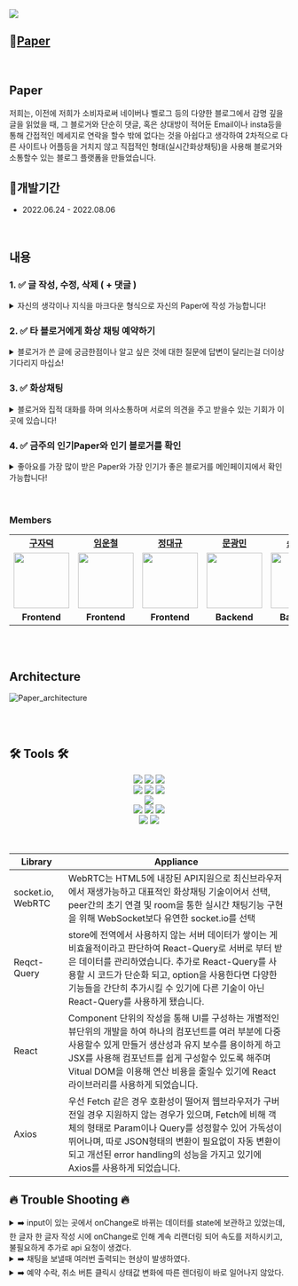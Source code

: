 <img src="https://www.notion.so/image/https%3A%2F%2Fs3-us-west-2.amazonaws.com%2Fsecure.notion-static.com%2F48a2bf33-bbb6-4e1c-ba45-9f04e920d53a%2FPAPER.jpeg?table=block&id=a934e6cc-b99a-4024-a857-1cff6619333b&spaceId=45af053f-84a5-4fa9-b5c7-de7e57b65827&width=2000&userId=e4ec6b27-fdb8-48dd-9fe0-06b3dd4d8123&cache=v2"/>

## 📝[Paper](https://www.paper-daily.com/)

<br />

## Paper 

저희는, 이전에 저희가 소비자로써 네이버나 벨로그 등의 다양한 블로그에서 감명 깊을 글을 읽었을 때,
그 블로거와 단순히 댓글, 혹은 상대방이 적어둔 Email이나 insta등을 통해 간접적인 메세지로 연락을 할수 밖에 없다는 것을 아쉽다고 생각하여
2차적으로 다른 사이트나 어플등을 거치지 않고 직접적인 형태(실시간화상채팅)을 사용해 블로거와 소통할수 있는 블로그 플랫폼을 만들었습니다.


## 📆개발기간

- 2022.06.24 - 2022.08.06

<br />

## 내용

### 1. ✅ 글 작성, 수정, 삭제 ( + 댓글 )
  <details> <summary>자신의 생각이나 지식을 마크다운 형식으로 자신의 Paper에 작성 가능합니다!</summary> <div markdown="1"> 
  <img width='50%' src='https://s3.us-west-2.amazonaws.com/secure.notion-static.com/c81b6c1c-c9ce-407e-92ea-a03cf37ed763/_08-01_17_01.png?X-Amz-Algorithm=AWS4-HMAC-SHA256&X-Amz-Content-Sha256=UNSIGNED-PAYLOAD&X-Amz-Credential=AKIAT73L2G45EIPT3X45%2F20220804%2Fus-west-2%2Fs3%2Faws4_request&X-Amz-Date=20220804T061622Z&X-Amz-Expires=86400&X-Amz-Signature=dedae71eb81c11835ac0564f0fe67513c6a791c5222b0e756670deca1ba1773b&X-Amz-SignedHeaders=host&response-content-disposition=filename%20%3D%22%25EC%25BA%25A1%25EC%25B2%2598_%255B08-01%255D_17_01.png%22&x-id=GetObject'>
  <img width='50%' src='https://s3.us-west-2.amazonaws.com/secure.notion-static.com/f7c4b6c7-64da-480f-ab02-35cee474ce93/_08-01_17_12.png?X-Amz-Algorithm=AWS4-HMAC-SHA256&X-Amz-Content-Sha256=UNSIGNED-PAYLOAD&X-Amz-Credential=AKIAT73L2G45EIPT3X45%2F20220804%2Fus-west-2%2Fs3%2Faws4_request&X-Amz-Date=20220804T061713Z&X-Amz-Expires=86400&X-Amz-Signature=b8ef649649f4ea6aa2e6e824b35921a950e24fccbbc37298dad243e7cc997a76&X-Amz-SignedHeaders=host&response-content-disposition=filename%20%3D%22%25EC%25BA%25A1%25EC%25B2%2598_%255B08-01%255D_17_12.png%22&x-id=GetObject'> 
  </div>
  </details>

  ### 2. ✅ 타 블로거에게 화상 채팅 예약하기
  <details> <summary>블로거가 쓴 글에 궁금한점이나 알고 싶은 것에 대한 질문에 답변이 달리는걸 더이상 기다리지 마십쇼!</summary> <div markdown="1">
   
  1. A블로그의 개인 페이지에 들어가서 채팅 예약하기를 누른다.
  2. 예약 페이지에서 원하는 시간대에 예약을 한다.
  <img width='50%' src='https://s3.us-west-2.amazonaws.com/secure.notion-static.com/bc9ed97c-bb98-499e-951a-61f8825967cd/_08-01_17_17.png?X-Amz-Algorithm=AWS4-HMAC-SHA256&X-Amz-Content-Sha256=UNSIGNED-PAYLOAD&X-Amz-Credential=AKIAT73L2G45EIPT3X45%2F20220804%2Fus-west-2%2Fs3%2Faws4_request&X-Amz-Date=20220804T062114Z&X-Amz-Expires=86400&X-Amz-Signature=1fe3a9b9948f253c2e334dbaa87b2563d5ede369163482f09321a5db8fc08d01&X-Amz-SignedHeaders=host&response-content-disposition=filename%20%3D%22%25EC%25BA%25A1%25EC%25B2%2598_%255B08-01%255D_17_17.png%22&x-id=GetObject'>
  <img width='50%' src='https://s3.us-west-2.amazonaws.com/secure.notion-static.com/2000a798-5727-46d0-b19c-3b3fd923abd1/_08-01_17_02.png?X-Amz-Algorithm=AWS4-HMAC-SHA256&X-Amz-Content-Sha256=UNSIGNED-PAYLOAD&X-Amz-Credential=AKIAT73L2G45EIPT3X45%2F20220804%2Fus-west-2%2Fs3%2Faws4_request&X-Amz-Date=20220804T062304Z&X-Amz-Expires=86400&X-Amz-Signature=f3c315f64e573ec410f8bc1d93651395008407b5c26271e87434444ded4fbd16&X-Amz-SignedHeaders=host&response-content-disposition=filename%20%3D%22%25EC%25BA%25A1%25EC%25B2%2598_%255B08-01%255D_17_02.png%22&x-id=GetObject'> 
  </div>
  </details>

  ### 3. ✅ 화상채팅
  <details> <summary>블로거와 집적 대화를 하며 의사소통하며 서로의 의견을 주고 받을수 있는 기회가 이곳에 있습니다!</summary> <div markdown="1"> 

  1. 오른쪽 위 자신의 사진을 눌러 ‘예약 리스트’로 들어와 타 블로거가 예약을 수락하면 양쪽에서 Start라는 화상 채팅이 가능해지는 버튼으로 바뀐다. 
  2. start를 눌러 채팅방에 들어온 후 ‘화상채팅 연결’을 누르면 상대방에게 연결 신호가 가고 ‘화상채팅 연결’ 버튼은 ‘Answer’로 바뀐다. 그 후 ‘Answer’ 버튼을 누르고 입장한다.
  3. 둘만의 채팅룸에서  화상 대화 or 채팅을 한다.
  <img width='50%' src='https://s3.us-west-2.amazonaws.com/secure.notion-static.com/0ec8a2d6-85e0-4deb-be7b-505e6cc52832/_08-01_17_24.png?X-Amz-Algorithm=AWS4-HMAC-SHA256&X-Amz-Content-Sha256=UNSIGNED-PAYLOAD&X-Amz-Credential=AKIAT73L2G45EIPT3X45%2F20220804%2Fus-west-2%2Fs3%2Faws4_request&X-Amz-Date=20220804T063550Z&X-Amz-Expires=86400&X-Amz-Signature=6716aa2cc50c45f2135ebdcd1ec6c25c56ad6615e13f4396e6de34dddeea8c3c&X-Amz-SignedHeaders=host&response-content-disposition=filename%20%3D%22%25EC%25BA%25A1%25EC%25B2%2598_%255B08-01%255D_17_24.png%22&x-id=GetObject'>  
  <img width='50%' src='https://s3.us-west-2.amazonaws.com/secure.notion-static.com/12f06c81-9eac-4932-b495-5f7d829f7ed7/_08-01_17_07.png?X-Amz-Algorithm=AWS4-HMAC-SHA256&X-Amz-Content-Sha256=UNSIGNED-PAYLOAD&X-Amz-Credential=AKIAT73L2G45EIPT3X45%2F20220804%2Fus-west-2%2Fs3%2Faws4_request&X-Amz-Date=20220804T063610Z&X-Amz-Expires=86400&X-Amz-Signature=356ad078e45e59dc5c472d21d69839df5bc92b44c5896b20327198d6848e1ae4&X-Amz-SignedHeaders=host&response-content-disposition=filename%20%3D%22%25EC%25BA%25A1%25EC%25B2%2598_%255B08-01%255D_17_07.png%22&x-id=GetObject'> 
  <img width='50%' src='https://s3.us-west-2.amazonaws.com/secure.notion-static.com/cecc96a0-efa0-4a8e-b22a-987f7f0a7508/_08-01_17_08.png?X-Amz-Algorithm=AWS4-HMAC-SHA256&X-Amz-Content-Sha256=UNSIGNED-PAYLOAD&X-Amz-Credential=AKIAT73L2G45EIPT3X45%2F20220804%2Fus-west-2%2Fs3%2Faws4_request&X-Amz-Date=20220804T063625Z&X-Amz-Expires=86400&X-Amz-Signature=254384b5d5c3d01db907540bee7b5e994180c6ee2ea38c4fe57dc972a5309fb7&X-Amz-SignedHeaders=host&response-content-disposition=filename%20%3D%22%25EC%25BA%25A1%25EC%25B2%2598_%255B08-01%255D_17_08.png%22&x-id=GetObject'> 
  </div>
  </details>

   ### 4. ✅ 금주의 인기Paper와 인기 블로거를 확인
  <details> <summary>좋아요를 가장 많이 받은 Paper와 가장 인기가 좋은 블로거를 메인페이지에서 확인 가능합니다!</summary> <div markdown="1"> 

  1. 메인 페이지 상단의 카테고리란에서 카테고리에 맞는 글들을 모아 볼수 있습니다.
  2. 검색으로 원하는 글을 찾으실수 있습니다.
  3. 좋아요 순으로 메인 페이지의 상단에 금주의 best Paper가 기재 됩니다.
  4. 화상채팅을 통해 인기도가 오른 순으로 인기 블로그란에 기재 됩니다.
  <img width='50%' src='https://ifh.cc/g/qkbV3a.jpg'>  
  <img width='50%' src='https://ifh.cc/g/A0t4Oy.jpg'> 
  <img width='50%' src='https://ifh.cc/g/XPaxFJ.jpg'> 
  <img width='50%' src='https://ifh.cc/g/oQYS01.jpg'> 
  </div>
  </details>
  
  <br/>
  <br/>

### Members

<table>
   <tr>
    <td align="center"><b><a href="https://github.com/ted-jv">구자덕</a></b></td>
    <td align="center"><b><a href="https://github.com/unchul">임운철</a></b></td>
    <td align="center"><b><a href="https://github.com/daegyu-jeong">정대규</a></b></td>
    <td align="center"><b><a href="https://github.com/KwangMin-Moon">문광민</a></b></td>
    <td align="center"><b><a href="https://github.com/mj-song00">송민지</a></b></td>
    <td align="center"><b><a href="https://github.com/sounwoo">박선우</a></b></td>
    <td align="center"><b><a href="https://github.com/alltimeno1">김성준</a></b></td>
  </tr>
  <tr>
    <td align="center"><a href="https://github.com/ted-jv"><img src="https://avatars.githubusercontent.com/u/105185055?v=4" width="100px" /></a></td>
    <td align="center"><a href="https://github.com/unchul"><img src="https://avatars.githubusercontent.com/u/105141025?v=4" width="100px" /></a></td>
    <td align="center"><a href="https://github.com/daegyu-jeong"><img src="https://avatars.githubusercontent.com/u/105157997?v=4" width="100px" /></a></td>
    <td align="center"><a href="https://github.com/KwangMin-Moon"><img src="https://avatars.githubusercontent.com/u/97036088?v=4" width="100px" /></a></td>
    <td align="center"><a href="https://github.com/mj-song00"><img src="https://avatars.githubusercontent.com/u/104669297?v=4" width="100px" /></a></td>
    <td align="center"><a href="https://github.com/sounwoo"><img src="https://avatars.githubusercontent.com/u/105111888?v=4" width="100px" /></a></td>
    <td align="center"><a href="https://github.com/alltimeno1"><img src="https://avatars.githubusercontent.com/u/98739079?v=4" width="100px" /></a></td>
  </tr>
  <tr>
    <td align="center"><b>Frontend</b></td>
    <td align="center"><b>Frontend</b></td>
    <td align="center"><b>Frontend</b></td>
    <td align="center"><b>Backend</b></td>
    <td align="center"><b>Backend</b></td>
    <td align="center"><b>Backend</b></td>
    <td align="center"><b>Backend</b></td>
  </tr>
</table>

<br/>
<br/>

## Architecture

![Paper_architecture](https://s3.us-west-2.amazonaws.com/secure.notion-static.com/60f3e113-9324-4814-91db-64b735115b4d/Untitled.png?X-Amz-Algorithm=AWS4-HMAC-SHA256&X-Amz-Content-Sha256=UNSIGNED-PAYLOAD&X-Amz-Credential=AKIAT73L2G45EIPT3X45%2F20220804%2Fus-west-2%2Fs3%2Faws4_request&X-Amz-Date=20220804T054636Z&X-Amz-Expires=86400&X-Amz-Signature=49cd18bb5817dbe79f7f47c2409f11bf9dd186fb8375206d5dd9140b4dc7b610&X-Amz-SignedHeaders=host&response-content-disposition=filename%20%3D%22Untitled.png%22&x-id=GetObject)

<br/>
<br/>

## 🛠 Tools 🛠
<div align=center>
  <img src="https://img.shields.io/badge/html5-E34F26?style=for-the-badge&logo=html5&logoColor=white">
  <img src="https://img.shields.io/badge/css-1572B6?style=for-the-badge&logo=css3&logoColor=white">
  <img src="https://img.shields.io/badge/javascript-F7DF1E?style=for-the-badge&logo=javascript&logoColor=black">
  <br>     
  <img src="https://img.shields.io/badge/react-61DAFB?style=for-the-badge&logo=react&logoColor=black">
  <img src="https://img.shields.io/badge/redux-764ABC?style=for-the-badge&logo=redux&logoColor=purple">
  <img src="https://img.shields.io/badge/reactQuery-FF4154?style=for-the-badge&logo=React Query&logoColor=white">
  <br>
  <img src="https://img.shields.io/badge/styledcomponents-DB7093?style=for-the-badge&logo=styled-components&logoColor=pink">   
  <br>
  <img src="https://img.shields.io/badge/socket.io-010101?style=for-the-badge&logo=socket.io&logoColor=white">
  <img src="https://img.shields.io/badge/github-181717?style=for-the-badge&logo=github&logoColor=white">   
  <img src="https://img.shields.io/badge/kakao login-FFCD00?style=for-the-badge&logo=kakao&logoColor=black">
  <br>
  <img src="https://img.shields.io/badge/AWS Amplify-FF9900?style=for-the-badge&logo=AWS Amplify&logoColor=black">
  <img src="https://img.shields.io/badge/WebRTC-333333?style=for-the-badge&logo=WebRTC&logoColor=black">
</div>
<br>
<br>

| Library | Appliance |
| --- | --- |
| socket.io, WebRTC | WebRTC는 HTML5에 내장된 API지원으로 최신브라우저에서 재생가능하고 대표적인 화상채팅 기술이어서 선택, peer간의 초기 연결 및 room을 통한 실시간 채팅기능 구현을 위해 WebSocket보다 유연한 socket.io를 선택 |  
| Reqct-Query | store에 전역에서 사용하지 않는 서버 데이터가 쌓이는 게 비효율적이라고 판단하여 React-Query로 서버로 부터 받은 데이터를 관리하였습니다. 추가로 React-Query를 사용할 시 코드가 단순화 되고, option을 사용한다면 다양한 기능들을 간단히 추가시킬 수 있기에 다른 기술이 아닌 React-Query를 사용하게 됐습니다.| 
| React | Component 단위의 작성을 통해 UI를 구성하는 개별적인 뷰단위의 개발을 하여 하나의 컴포넌트를 여러 부분에 다중 사용할수 있게 만들거 생산성과 유지 보수를 용이하게 하고 JSX를 사용해 컴포넌트를 쉽게 구성할수 있도록 해주며 Vitual DOM을 이용해 연산 비용을 줄일수 있기에 React 라이브러리를 사용하게 되었습니다. |
| Axios | 우선 Fetch 같은 경우 호환성이 떨어져 웹브라우저가 구버전일 경우 지원하지 않는 경우가 있으며, Fetch에 비해 객체의 형태로 Param이나 Query를 성정할수 있어 가독성이 뛰어나며, 따로 JSON형태의 변환이 필요없이 자동 변환이 되고 개선된 error handling의 성능을 가지고 있기에 Axios를 사용하게 되었습니다. |



## 🔥 Trouble Shooting 🔥
<details> <summary>➡️ input이 있는 곳에서 onChange로 바뀌는 데이터를 state에 보관하고 있었는데,  한 글자 한 글자 작성 시에 onChange로 인해 계속 리랜더링 되어 속도를 저하시키고, 불필요하게 추가로 api 요청이 생겼다.</summary> <div markdown="1">
  <br/>
  
**`해결방안`**
  * react-query에 key를 넣어 refetch가 필요한 값이 변화했을 때만 get 요청을 할 수 있게 하였다.
  * onChange를 쓴 부분을 리렌더링을 막기 위해 useRef로 간단히 해결하였다.

**`결과`**
  * 불 필요한 리랜더링이 없어지니 글 작성 시 가끔 생겼던 에러가 없어졌고, 각 페이지에서 불필요한 get 요청이 사라졌다.
  </div>
  </details>
  
 <details> <summary>➡️ 채팅을 보낼때 여러번 출력되는 현상이 발생하였다.</summary> <div markdown="1">
  <br/>
  
**`해결방안`**
  * 채팅에서의 소켓연결과 화상채팅에서의 소켓연결을 따로 하다보니 
socket이 중복으로 연결되어 메세지가 여러번 찍히는 현상이 발생,
context provider로 socket 연결 후 사용하는 컴포넌트에 import를 해서 사용하는 방식으로 변경

**`결과`**
  * 소켓이 한번만 연결되어 채팅이 여러번 출력되는 현상이 사라졌다.
  </div>
  </details>

 <details> <summary>➡️ 예약 수락, 취소 버튼 클릭시 상태값 변화에 따른 렌더링이 바로 일어나지 않았다.</summary> <div markdown="1">
  <br/>
  
**`해결방안`**
  * 부킹리스트에서 상태값에 따른 렌더링을 할수가 없어서 부킹리스트 안의 부킹 아이템 컴퍼넌트 안에서 useEffect를 통해 상태값 변화에 따른 리렌더링을 시켜 주었다.
  
**`결과`**
  * 버튼 클릭시 새로고침이 필요 없이 바로 상태값 변화에 따른 화면을 렌더링 해주었다.
  </div>
  </details>
